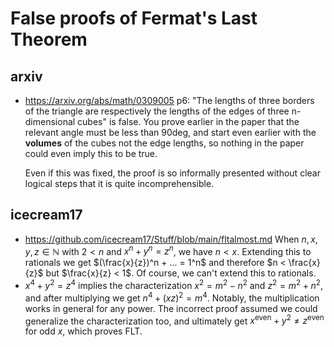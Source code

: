 # False proofs of Fermat's Last Theorem

## arxiv

+ https://arxiv.org/abs/math/0309005
  p6: "The lengths of three borders of the triangle are respectively the lengths of the edges of three n-dimensional cubes"
  is false. You prove earlier in the paper that the relevant angle must be less than 90deg, and start even earlier with the
  **volumes** of the cubes not the edge lengths, so nothing in the paper could even imply this to be true.

  Even if this was fixed, the proof is so informally presented without clear logical steps that it is quite incomprehensible.

## icecream17

+ https://github.com/icecream17/Stuff/blob/main/fltalmost.md
  When $n, x, y, z \in \mathbb{N}$ with $2 < n$ and $x^n + y^n = z^n$, we have $n < x$. Extending this to rationals we get $(\frac{x}{z})^n + ... = 1^n$
  and therefore $n < \frac{x}{z}$ but $\frac{x}{z} < 1$. Of course, we can't extend this to rationals.
+ $x^4 + y^2 = z^4$ implies the characterization $x^2 = m^2 - n^2$ and $z^2 = m^2 + n^2$, and after multiplying we get
  $n^4 + (xz)^2 = m^4$. Notably, the multiplication works in general for any power. The incorrect proof assumed we could
  generalize the characterization too, and ultimately get $x^\text{even} + y^2 \ne z^\text{even}$ for odd $x$, which proves FLT. 
